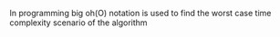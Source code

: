 In programming big oh(O) notation is used to find the worst case time complexity scenario of the algorithm
